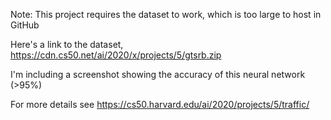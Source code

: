 Note: This project requires the dataset to work, which is too large to host in GitHub

Here's a link to the dataset, https://cdn.cs50.net/ai/2020/x/projects/5/gtsrb.zip

I'm including a screenshot showing the accuracy of this neural network (>95%)

For more details see https://cs50.harvard.edu/ai/2020/projects/5/traffic/
